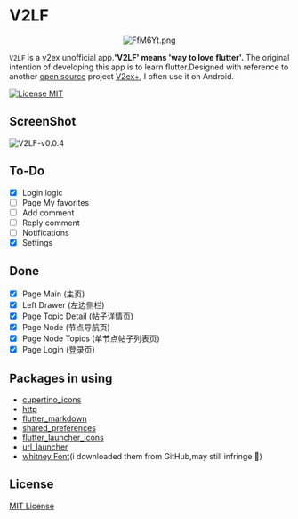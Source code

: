 # V2LF

<p align="center">
  <img src="https://s1.ax1x.com/2018/12/29/FfM6Yt.png" alt="FfM6Yt.png" border="0" />
</p>

`V2LF` is a v2ex unofficial app.**'V2LF' means 'way to love flutter'.**
The original intention of developing this app is to learn flutter.Designed with reference to another [open source](https://github.com/CzBiX/v2ex-android) project [V2ex+](https://play.google.com/store/apps/details?id=com.czbix.v2ex&hl=en_US), I often use it on Android.

[![License MIT](https://img.shields.io/badge/license-MIT-green.svg?style=flat)](https://raw.githubusercontent.com/Finb/V2ex-Swift/master/LICENSE)

## ScreenShot

![V2LF-v0.0.4](screenshot/V2LF-v0.0.4.gif)

## To-Do
- [x] Login logic
- [ ] Page My favorites
- [ ] Add comment
- [ ] Reply comment
- [ ] Notifications
- [x] Settings

## Done
- [x] Page Main (主页)
- [x] Left Drawer (左边侧栏)
- [x] Page Topic Detail (帖子详情页)
- [x] Page Node (节点导航页)
- [x] Page Node Topics (单节点帖子列表页)
- [x] Page Login (登录页)

## Packages in using

* [cupertino_icons](https://pub.dartlang.org/packages/cupertino_icons)
* [http](https://pub.dartlang.org/packages/http)
* [flutter_markdown](https://pub.dartlang.org/packages/flutter_markdown)
* [shared_preferences](https://pub.dartlang.org/packages/shared_preferences)
* [flutter_launcher_icons](https://pub.dartlang.org/packages/flutter_launcher_icons)
* [url_launcher](https://pub.dartlang.org/packages/url_launcher)
* [whitney Font](https://whitney.org/)(i downloaded them from GitHub,may still infringe 🤨)

## License

[MIT License](http://en.wikipedia.org/wiki/MIT_License)
